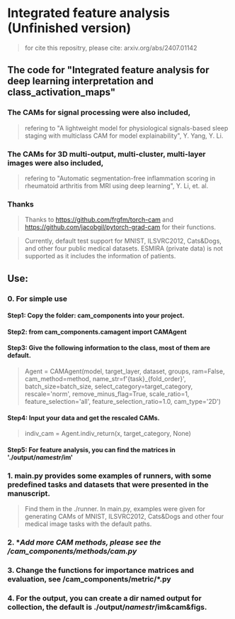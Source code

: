 # Integrated feature analysis (Unfinished version)
> for cite this repositry, please cite: arxiv.org/abs/2407.01142

## The code for "Integrated feature analysis for deep learning interpretation and class_activation_maps"

### The CAMs for signal processing were also included, 
> refering to "A lightweight model for physiological signals-based sleep staging with multiclass CAM for model explainability", Y. Yang, Y. Li.

### The CAMs for 3D multi-output, multi-cluster, multi-layer images were also included,
> refering to "Automatic segmentation-free inflammation scoring in rheumatoid arthritis from MRI using deep learning", Y. Li, et. al.

### Thanks
> Thanks to https://github.com/frgfm/torch-cam and https://github.com/jacobgil/pytorch-grad-cam for their functions.

> Currently, default test support for MNIST, ILSVRC2012, Cats&Dogs, and other four public medical datasets. ESMIRA (private data) is not supported as it includes the information of patients.


## Use:
### 0. **For simple use** ###
#### Step1: Copy the folder: cam_components into your project.
#### Step2: from cam_components.camagent import CAMAgent
#### Step3: Give the following information to the class, most of them are default.
> Agent = CAMAgent(model, target_layer, dataset, groups, ram=False, cam_method=method, name_str=f'{task}_{fold_order}',
>                         batch_size=batch_size, select_category=target_category, rescale='norm',  remove_minus_flag=True, scale_ratio=1,
>                         feature_selection='all', feature_selection_ratio=1.0, cam_type='2D')
#### Step4: Input your data and get the rescaled CAMs.
> indiv_cam = Agent.indiv_return(x, target_category, None)
#### Step5: For feature analysis, you can find the matrices in './output/*namestr*/im'


### 1. main.py provides some examples of runners, with some predefined tasks and datasets that were presented in the manuscript.
> Find them in the ./runner.
> In main.py, examples were given for generating CAMs of MNIST, ILSVRC2012, Cats&Dogs and other four medical image tasks with the default paths.


### 2. **Add more CAM methods, please see the /cam_components/methods/*cam.py**



### 3. **Change the functions for importance matrices and evaluation, see /cam_components/metric/*.py**



### 4. For the output, you can create a dir named output for collection, the default is ./output/*namestr*/im&cam&figs.

